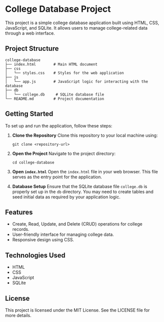 # College Database Project

This project is a simple college database application built using HTML, CSS, JavaScript, and SQLite. It allows users to manage college-related data through a web interface.

## Project Structure

```
college-database
├── index.html        # Main HTML document
├── css
│   └── styles.css    # Styles for the web application
├── js
│   └── app.js        # JavaScript logic for interacting with the database
├── db
│   └── college.db     # SQLite database file
└── README.md         # Project documentation
```

## Getting Started

To set up and run the application, follow these steps:

1. **Clone the Repository**
   Clone this repository to your local machine using:
   ```
   git clone <repository-url>
   ```

2. **Open the Project**
   Navigate to the project directory:
   ```
   cd college-database
   ```

3. **Open `index.html`**
   Open the `index.html` file in your web browser. This file serves as the entry point for the application.

4. **Database Setup**
   Ensure that the SQLite database file `college.db` is properly set up in the `db` directory. You may need to create tables and seed initial data as required by your application logic.

## Features

- Create, Read, Update, and Delete (CRUD) operations for college records.
- User-friendly interface for managing college data.
- Responsive design using CSS.

## Technologies Used

- HTML
- CSS
- JavaScript
- SQLite

## License

This project is licensed under the MIT License. See the LICENSE file for more details.